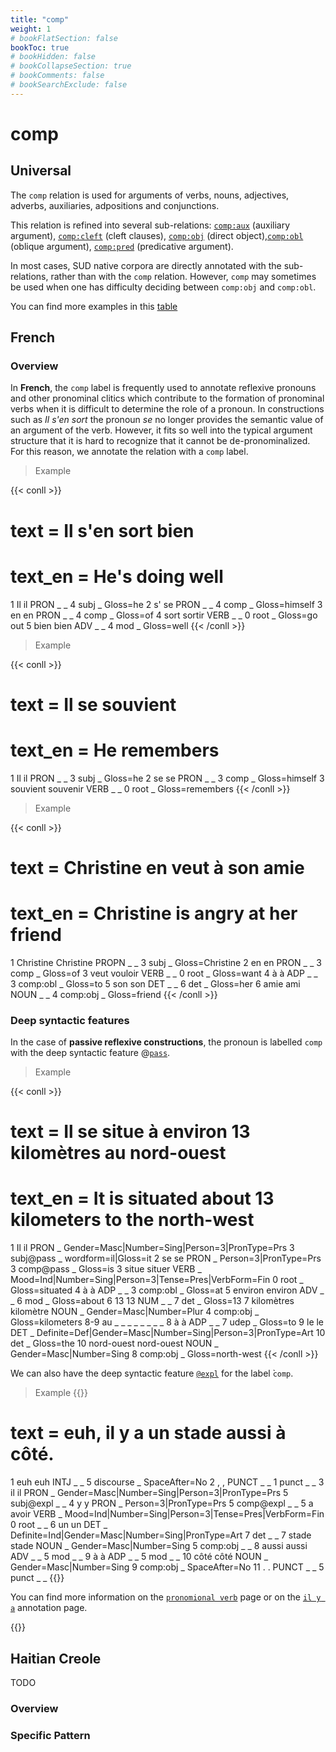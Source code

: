 ```yaml
---
title: "comp"
weight: 1
# bookFlatSection: false
bookToc: true
# bookHidden: false
# bookCollapseSection: true
# bookComments: false
# bookSearchExclude: false
---
```


# comp 

## Universal  

The `comp` relation is used for arguments of verbs, nouns, adjectives, adverbs, auxiliaries, adpositions and conjunctions.

This relation is refined into several sub-relations: [`comp:aux`](./comp_aux) (auxiliary argument), [`comp:cleft`](./comp_cleft) (cleft clauses), [`comp:obj`](./comp_obj) (direct object),[`comp:obl`](./comp_obl) (oblique argument), [`comp:pred`](./comp_pred) (predicative argument).

In most cases, SUD native corpora are directly annotated with the sub-relations, rather than with the `comp` relation. However, `comp` may sometimes be used when one has difficulty deciding between `comp:obj` and `comp:obl`.

You can find more examples in this [table](http://tables.grew.fr/?data=sud_deps/comp)

## French

### Overview

In **French**, the `comp` label is frequently used to annotate reflexive pronouns and other pronominal clitics which contribute to the formation of pronominal verbs when it is difficult to determine the role of a pronoun. In constructions such as *Il s'en sort* the pronoun *se* no longer provides the semantic value of an argument of the verb. However, it fits so well into the typical argument structure that it is hard to recognize that it cannot be de-pronominalized. For this reason, we annotate the relation with a `comp` label.

> Example 

{{< conll >}}
# text = Il s'en sort bien
# text_en = He's doing well
1	Il	il	PRON	_	_	4	subj	_	Gloss=he
2	s'	se	PRON	_	_	4	comp	_	Gloss=himself
3	en	en	PRON	_	_	4	comp	_	Gloss=of
4	sort	sortir	VERB	_	_	0	root	_	Gloss=go out
5	bien	bien	ADV	_	_	4	mod	_	Gloss=well
{{< /conll >}}


> Example 

{{< conll >}}
# text = Il se souvient
# text_en = He remembers
1	Il	il	PRON	_	_	3	subj	_	Gloss=he
2	se	se	PRON	_	_	3	comp	_	Gloss=himself
3	souvient	souvenir	VERB	_	_	0	root	_	Gloss=remembers
{{< /conll >}}

> Example 

{{< conll >}}
# text = Christine en veut à son amie
# text_en = Christine is angry at her friend
1	Christine	Christine	PROPN	_	_	3	subj	_	Gloss=Christine
2	en	en	PRON	_	_	3	comp	_	Gloss=of
3	veut	vouloir	VERB	_	_	0	root	_	Gloss=want
4	à	à	ADP	_	_	3	comp:obl	_	Gloss=to
5	son	son	DET	_	_	6	det	_	Gloss=her
6	amie	ami	NOUN	_	_	4	comp:obj	_	Gloss=friend
{{< /conll >}}

### Deep syntactic features

In the case of **passive reflexive constructions**, the pronoun is labelled `comp` with the deep syntactic feature @[`pass`](../../Deep/pass.md).


> Example 

{{< conll >}}
# text = Il se situe à environ 13 kilomètres au nord-ouest
# text_en = It is situated about 13 kilometers to the north-west
1	Il	il	PRON	_	Gender=Masc|Number=Sing|Person=3|PronType=Prs	3	subj@pass	_	wordform=il|Gloss=it
2	se	se	PRON	_	Person=3|PronType=Prs	3	comp@pass	_	Gloss=is
3	situe	situer	VERB	_	Mood=Ind|Number=Sing|Person=3|Tense=Pres|VerbForm=Fin	0	root	_	Gloss=situated
4	à	à	ADP	_	_	3	comp:obl	_	Gloss=at
5	environ	environ	ADV	_	_	6	mod	_	Gloss=about
6	13	13	NUM	_	_	7	det	_	Gloss=13
7	kilomètres	kilomètre	NOUN	_	Gender=Masc|Number=Plur	4	comp:obj	_	Gloss=kilometers
8-9	au	_	_	_	_	_	_	_	_
8	à	à	ADP	_	_	7	udep	_	Gloss=to
9	le	le	DET	_	Definite=Def|Gender=Masc|Number=Sing|Person=3|PronType=Art	10	det	_	Gloss=the
10	nord-ouest	nord-ouest	NOUN	_	Gender=Masc|Number=Sing	8	comp:obj	_	Gloss=north-west
{{< /conll >}}

We can also have the deep syntactic feature [`@expl`](../../Deep/expl.md) for the label ̀`comp`. 

> Example 
{{<conll>}}
# text = euh, il y a un stade aussi à côté.
1	euh	euh	INTJ	_	_	5	discourse	_	SpaceAfter=No
2	,	,	PUNCT	_	_	1	punct	_	_
3	il	il	PRON	_	Gender=Masc|Number=Sing|Person=3|PronType=Prs	5	subj@expl	_	_
4	y	y	PRON	_	Person=3|PronType=Prs	5	comp@expl	_	_
5	a	avoir	VERB	_	Mood=Ind|Number=Sing|Person=3|Tense=Pres|VerbForm=Fin	0	root	_	_
6	un	un	DET	_	Definite=Ind|Gender=Masc|Number=Sing|PronType=Art	7	det	_	_
7	stade	stade	NOUN	_	Gender=Masc|Number=Sing	5	comp:obj	_	_
8	aussi	aussi	ADV	_	_	5	mod	_	_
9	à	à	ADP	_	_	5	mod	_	_
10	côté	côté	NOUN	_	Gender=Masc|Number=Sing	9	comp:obj	_	SpaceAfter=No
11	.	.	PUNCT	_	_	5	punct	_	_
{{</conll>}}

You can find more information on the [`pronomional verb`](../../../language/French/syntax/french_pronominal_verb.md) page or on the [`il y a`](../../../language/French/syntax/il_y_a.md) annotation page. 


{{<agg comp_french>}}





## Haitian Creole

TODO
### Overview

### Specific Pattern


